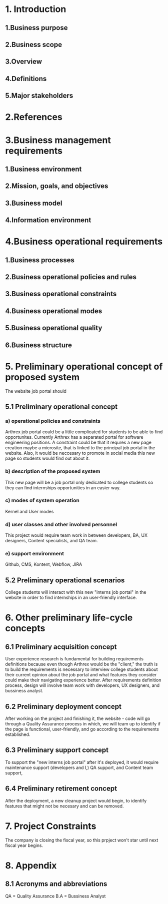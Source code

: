 # 1. Introduction
 ## 1.Business purpose 
 
 ## 2.Business scope
  
## 3.Overview
  
## 4.Definitions
  
## 5.Major stakeholders 
 
  
# 2.References

# 3.Business management requirements

  ## 1.Business environment
  ## 2.Mission, goals, and objectives
  ## 3.Business model
  ## 4.Information environment

# 4.Business operational requirements
##  1.Business processes
##  2.Business operational policies and rules
##  3.Business operational constraints
##  4.Business operational modes
##  5.Business operational quality
##  6.Business structure

# 5. Preliminary operational concept of proposed system
The website job portal should 
## 5.1 Preliminary operational concept



### a) operational policies and constraints
Arthrex job portal could be a little complicated for students to be able to find opportunites. Currently Arthrex has a separated portal for software engineering positions. A constraint could be that it requres a new page creation maybe a microsite, that is linked to the principal job portal in the website. Also, it would be neccesary to promote in social media this new page so students would find out about it. 


### b) description of the proposed system
This new page will be a job portal only dedicated to college students so they can find internships opportunities in an easier way.

### c) modes of system operation

Kernel and User modes

### d) user classes and other involved personnel 
This project would require team work in between developers, BA, UX designers, Content specialists, and QA team.

### e) support environment

Github, CMS, Kontent, Webflow, JIRA

## 5.2 Preliminary operational scenarios

College students will interact with this new "interns job portal" in the website in order to find internships in an user-friendly interface.

# 6. Other preliminary life-cycle concepts

## 6.1 Preliminary acquisition concept

User experience research is fundamental for building requirements definitions because even though Arthrex would be the "client," the truth is to build the requirements is necessary to interview college students about their current opinion about the job portal and what features they consider could make their navigating experience better. After requirements definition process, design will involve team work with developers, UX designers, and bussiness analyst.

## 6.2 Preliminary deployment concept

After working on the project and finishing it, the website - code will go through a Quality Assurance process in which, we will team up to identify if the page is functional, user-friendly, and go according to the requirements established.

## 6.3 Preliminary support concept

To support the "new interns job portal" after it's deployed, it would require maintenance support (developers and I,) QA support, and Content team support, 

## 6.4 Preliminary retirement concept

After the deployment, a new cleanup project would begin, to identify features that might not be necesary and can be removed.


# 7. Project Constraints

The company is closing the fiscal year, so this prpject won't star until next fiscal year begins.

# 8. Appendix

## 8.1 Acronyms and abbreviations
QA = Quality Assurance
B.A = Bussiness Analyst
